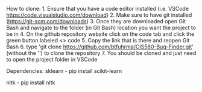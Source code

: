 How to clone:
    1. Ensure that you have a code editor installed (i.e. VSCode https://code.visualstudio.com/download)
    2. Make sure to have git installed (https://git-scm.com/downloads)
    3. Once they are downloaded open Git Bash and navigate to the folder (in Git Bash) location you want the project to be in
    4. On the github repository website click on the code tab and click the green button labeled <> code
    5. Copy the link that is there and reopen Git Bash
    6. type 'git clone https://github.com/btfuhrma/CIS580-Bug-Finder.git' (without the '') to clone the repository
    7. You should be cloned and just need to open the project folder in VSCode

Dependencies:
sklearn  - pip install scikit-learn 

nltk - pip install nltk


